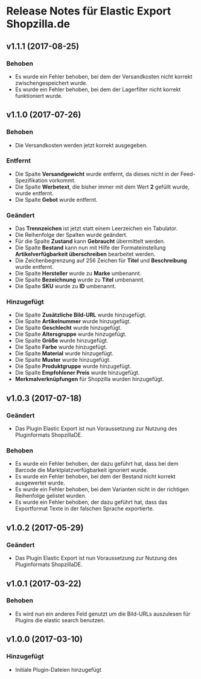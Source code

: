 # Release Notes für Elastic Export Shopzilla.de

## v1.1.1 (2017-08-25)

### Behoben
- Es wurde ein Fehler behoben, bei dem der Versandkosten nicht korrekt zwischengespeichert wurde.
- Es wurde ein Fehler behoben, bei dem der Lagerfilter nicht korrekt funktioniert wurde.

## v1.1.0 (2017-07-26)

### Behoben
- Die Versandkosten werden jetzt korrekt ausgegeben.

### Entfernt
- Die Spalte **Versandgewicht** wurde entfernt, da dieses nicht in der Feed-Spezifikation vorkommt.
- Die Spalte **Werbetext**, die bisher immer mit dem Wert **2** gefüllt wurde, wurde entfernt.
- Die Spalte **Gebot** wurde entfernt.

### Geändert
- Das **Trennzeichen** ist jetzt statt einem Leerzeichen ein Tabulator.
- Die Reihenfolge der Spalten wurde geändert.
- Für die Spalte **Zustand** kann **Gebraucht** übermittelt werden.
- Die Spalte **Bestand** kann nun mit Hilfe der Formateinstellung **Artikelverfügbarkeit überschreiben** bearbeitet werden.
- Die Zeichenbegrenzung auf 256 Zeichen für **Titel** und **Beschreibung** wurde entfernt.
- Die Spalte **Hersteller** wurde zu **Marke** umbenannt.
- Die Spalte **Bezeichnung** wurde zu **Titel** umbenannt.
- Die Spalte **SKU** wurde zu **ID** umbenannt.

### Hinzugefügt
- Die Spalte **Zusätzliche Bild-URL** wurde hinzugefügt.
- Die Spalte **Artikelnummer** wurde hinzugefügt.
- Die Spalte **Geschlecht** wurde hinzugefügt.
- Die Spalte **Altersgruppe** wurde hinzugefügt.
- Die Spalte **Größe** wurde hinzugefügt.
- Die Spalte **Farbe** wurde hinzugefügt.
- Die Spalte **Material** wurde hinzugefügt.
- Die Spalte **Muster** wurde hinzugefügt.
- Die Spalte **Produktgruppe** wurde hinzugefügt.
- Die Spalte **Empfohlener Preis** wurde hinzugefügt.
- **Merkmalverknüpfungen** für Shopzilla wurden hinzugefügt.


## v1.0.3 (2017-07-18)

### Geändert
- Das Plugin Elastic Export ist nun Voraussetzung zur Nutzung des Pluginformats ShopzillaDE.

### Behoben
- Es wurde ein Fehler behoben, der dazu geführt hat, dass bei dem Barcode die Marktplatzverfügbarkeit ignoriert wurde.
- Es wurde ein Fehler behoben, bei dem der Bestand nicht korrekt ausgewertet wurde.
- Es wurde ein Fehler behoben, bei dem Varianten nicht in der richtigen Reihenfolge gelistet wurden.
- Es wurde ein Fehler behoben, der dazu geführt hat, dass das Exportformat Texte in der falschen Sprache exportierte.

## v1.0.2 (2017-05-29)

### Geändert
- Das Plugin Elastic Export ist nun Voraussetzung zur Nutzung des Pluginformats ShopzillaDE.

## v1.0.1 (2017-03-22)

### Behoben
- Es wird nun ein anderes Feld genutzt um die Bild-URLs auszulesen für Plugins die elastic search benutzen.

## v1.0.0 (2017-03-10)

### Hinzugefügt
- Initiale Plugin-Dateien hinzugefügt
